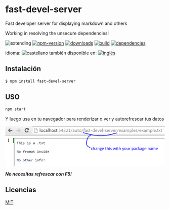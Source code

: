 # fast-devel-server
Fast developer server for displaying markdown and others

Working in resolving the unsecure dependencies!

<!--multilang v0 es:LEEME.md en:README.md -->

<!-- cucardas -->
![extending](https://img.shields.io/badge/stability-extending-orange.svg)
[![npm-version](https://img.shields.io/npm/v/fast-devel-server.svg)](https://npmjs.org/package/fast-devel-server)
[![downloads](https://img.shields.io/npm/dm/fast-devel-server.svg)](https://npmjs.org/package/fast-devel-server)
[![build](https://img.shields.io/travis/codenautas/fast-devel-server/master.svg)](https://travis-ci.org/codenautas/fast-devel-server)
[![dependencies](https://img.shields.io/david/codenautas/fast-devel-server.svg)](https://david-dm.org/codenautas/fast-devel-server)

<!--multilang buttons-->

idioma: ![castellano](https://raw.githubusercontent.com/codenautas/multilang/master/img/lang-es.png)
también disponible en:
[![inglés](https://raw.githubusercontent.com/codenautas/multilang/master/img/lang-en.png)](README.md) 

<!--lang:es-->

## Instalación

<!--lang:en--]

## Install

[!--lang:*-->

```sh
$ npm install fast-devel-server
```

<!--lang:es-->
## USO

<!--lang:en--]

## USAGE

[!--lang:*-->

```js
npm start
```

<!--lang:es-->

Y luego usa en tu navegador para renderizar o ver y autorefrescar tus datos

<!--lang:en--]

And then use your navigator for rendering or viewing and auto refresh your data

[!--lang:*-->

![in your navigator put http://localhost:54321/auto/your-package/examples/example.txt](https://raw.githubusercontent.com/codenautas/fast-devel-server/master/examples/example.png)

<!--lang:es-->

***No necesitas refrescar con F5!***

<!--lang:en--]

***You don't need to press F5!***

<!--lang:es-->

## Licencias

<!--lang:en--]

## License

[!--lang:*-->

[MIT](LICENSE)
